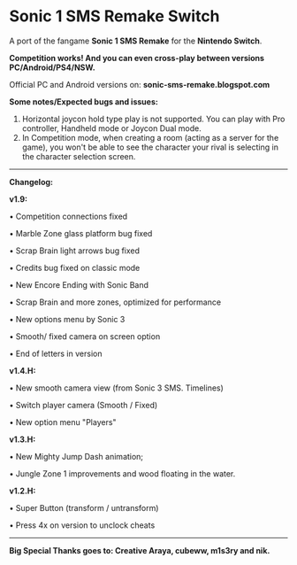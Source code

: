 # Sonic 1 SMS Remake Switch

A port of the fangame **Sonic 1 SMS Remake** for the **Nintendo Switch**.

**Competition works! And you can even cross-play between versions PC/Android/PS4/NSW.**

Official PC and Android versions on: **sonic-sms-remake.blogspot.com**

**Some notes/Expected bugs and issues:**

1. Horizontal joycon hold type play is not supported. You can play with Pro controller, Handheld mode or Joycon Dual mode.
2. In Competition mode, when creating a room (acting as a server for the game), you won't be able to see the character your rival is selecting in the character selection screen.

--------------------

**Changelog:**


**v1.9:**

• Competition connections fixed

• Marble Zone glass platform bug fixed

• Scrap Brain light arrows bug fixed

• Credits bug fixed on classic mode

• New Encore Ending with Sonic Band

• Scrap Brain and more zones, optimized for performance

• New options menu by Sonic 3

• Smooth/ fixed camera on screen option

• End of letters in version


**v1.4.H:**

• New smooth camera view (from Sonic 3 SMS. Timelines)

• Switch player camera (Smooth / Fixed)

• New option menu "Players"


**v1.3.H:**

• New Mighty Jump Dash animation;

• Jungle Zone 1 improvements and wood floating in the water.


**v1.2.H:**

• Super Button (transform / untransform)

• Press 4x on version to unclock cheats

------------------------

**Big Special Thanks goes to: Creative Araya, cubeww, m1s3ry and nik.**
